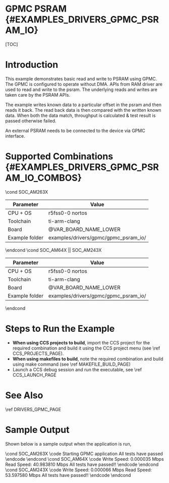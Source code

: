 # GPMC PSRAM {#EXAMPLES_DRIVERS_GPMC_PSRAM_IO}

[TOC]

# Introduction

This example demonstrates basic read and write to PSRAM using GPMC. The GPMC is configured to operate without DMA. APIs from RAM driver are used to read and write to the psram. The underlying reads and writes are taken care by the PSRAM APIs.

The example writes known data to a particular offset in the psram and then reads it back. The read back data is then compared with the written known data.
When both the data match, throughput is calculated & test result is passed otherwise failed.

An external PSRAM needs to be connected to the device via GPMC interface.

# Supported Combinations {#EXAMPLES_DRIVERS_GPMC_PSRAM_IO_COMBOS}

\cond SOC_AM263X

 Parameter      | Value
 ---------------|-----------
 CPU + OS       | r5fss0-0 nortos
 Toolchain      | ti-arm-clang
 Board          | @VAR_BOARD_NAME_LOWER
 Example folder | examples/drivers/gpmc/gpmc_psram_io/

\endcond
\cond SOC_AM64X || SOC_AM243X

 Parameter      | Value
 ---------------|-----------
 CPU + OS       | r5fss0-0 nortos
 Toolchain      | ti-arm-clang
 Board          | @VAR_BOARD_NAME_LOWER
 Example folder | examples/drivers/gpmc/gpmc_psram_io/

\endcond

# Steps to Run the Example

- **When using CCS projects to build**, import the CCS project for the required combination
  and build it using the CCS project menu (see \ref CCS_PROJECTS_PAGE).
- **When using makefiles to build**, note the required combination and build using
  make command (see \ref MAKEFILE_BUILD_PAGE)
- Launch a CCS debug session and run the executable, see \ref CCS_LAUNCH_PAGE

# See Also

\ref DRIVERS_GPMC_PAGE

# Sample Output

Shown below is a sample output when the application is run,

\cond SOC_AM263X
\code
Starting GPMC application
All tests have passed
\endcode
\endcond
\cond SOC_AM64X
\code
Write Speed: 0.000035 Mbps
Read Speed: 40.983810 Mbps
All tests have passed!!
\endcode
\endcond
\cond SOC_AM243X
\code
Write Speed: 0.000066 Mbps
Read Speed: 53.597580 Mbps
All tests have passed!!
\endcode
\endcond
